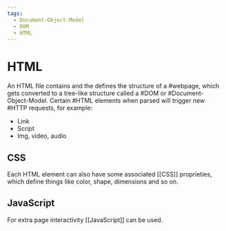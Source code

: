 ```yaml
---
tags:
  - Document-Object-Model
  - DOM
  - HTML
---
```

# HTML
An HTML file contains and the defines the structure of a #webpage, which gets converted to a tree-like structure called a #DOM or #Document-Object-Model.
Certain #HTML elements when parsed will trigger new #HTTP requests, for example:
- Link
- Script
- Img, video, audio
## CSS
Each HTML element can also have some associated [[CSS]] proprieties, which define things like color, shape, dimensions and so on.
## JavaScript
For extra page interactivity [[JavaScript]] can be used.